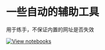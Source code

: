 # 一些自动的辅助工具

用于练手，不保证内置的网址是否失效

[![View notebooks](https://wolfr.am/HAAhzkRq)](https://wolfr.am/K2oowv5u)
